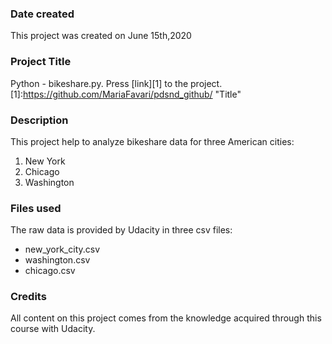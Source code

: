 ### Date created
This project was created on June 15th,2020

### Project Title
Python - bikeshare.py. Press [link][1] to the project.
[1]:https://github.com/MariaFavari/pdsnd_github/ "Title"
### Description
This project help to analyze bikeshare data for three American cities:
1. New York
2. Chicago
3. Washington

### Files used
The raw data is provided by Udacity in three csv files:
* new_york_city.csv
* washington.csv
* chicago.csv

### Credits
All content on this project comes from the knowledge acquired through this course with Udacity.
